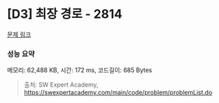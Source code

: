 # [D3] 최장 경로 - 2814 

[문제 링크](https://swexpertacademy.com/main/code/problem/problemDetail.do?contestProbId=AV7GOPPaAeMDFAXB) 

### 성능 요약

메모리: 62,488 KB, 시간: 172 ms, 코드길이: 685 Bytes



> 출처: SW Expert Academy, https://swexpertacademy.com/main/code/problem/problemList.do